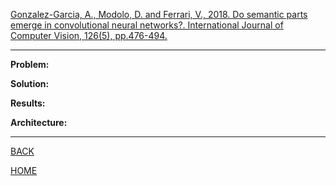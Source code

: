 [Gonzalez-Garcia, A., Modolo, D. and Ferrari, V., 2018. Do semantic parts emerge in convolutional neural networks?. International Journal of Computer Vision, 126(5), pp.476-494.](https://arxiv.org/pdf/1607.03738.pdf)

---

**Problem:**

**Solution:**

**Results:**

**Architecture:**

---

[BACK](../index.md)

[HOME](../../../index.md)